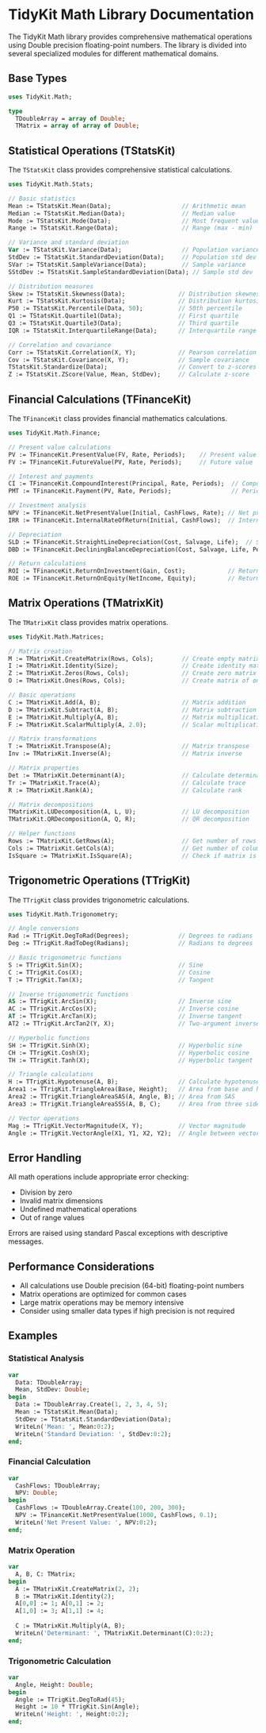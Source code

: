 # TidyKit Math Library Documentation

The TidyKit Math library provides comprehensive mathematical operations using Double precision floating-point numbers. The library is divided into several specialized modules for different mathematical domains.

## Base Types

```pascal
uses TidyKit.Math;

type
  TDoubleArray = array of Double;
  TMatrix = array of array of Double;
```

## Statistical Operations (TStatsKit)

The `TStatsKit` class provides comprehensive statistical calculations.

```pascal
uses TidyKit.Math.Stats;

// Basic statistics
Mean := TStatsKit.Mean(Data);                    // Arithmetic mean
Median := TStatsKit.Median(Data);                // Median value
Mode := TStatsKit.Mode(Data);                    // Most frequent value
Range := TStatsKit.Range(Data);                  // Range (max - min)

// Variance and standard deviation
Var := TStatsKit.Variance(Data);                 // Population variance
StdDev := TStatsKit.StandardDeviation(Data);     // Population std dev
SVar := TStatsKit.SampleVariance(Data);          // Sample variance
SStdDev := TStatsKit.SampleStandardDeviation(Data); // Sample std dev

// Distribution measures
Skew := TStatsKit.Skewness(Data);               // Distribution skewness
Kurt := TStatsKit.Kurtosis(Data);               // Distribution kurtosis
P50 := TStatsKit.Percentile(Data, 50);          // 50th percentile
Q1 := TStatsKit.Quartile1(Data);                // First quartile
Q3 := TStatsKit.Quartile3(Data);                // Third quartile
IQR := TStatsKit.InterquartileRange(Data);      // Interquartile range

// Correlation and covariance
Corr := TStatsKit.Correlation(X, Y);            // Pearson correlation
Cov := TStatsKit.Covariance(X, Y);              // Sample covariance
TStatsKit.Standardize(Data);                    // Convert to z-scores
Z := TStatsKit.ZScore(Value, Mean, StdDev);     // Calculate z-score
```

## Financial Calculations (TFinanceKit)

The `TFinanceKit` class provides financial mathematics calculations.

```pascal
uses TidyKit.Math.Finance;

// Present value calculations
PV := TFinanceKit.PresentValue(FV, Rate, Periods);    // Present value
FV := TFinanceKit.FutureValue(PV, Rate, Periods);     // Future value

// Interest and payments
CI := TFinanceKit.CompoundInterest(Principal, Rate, Periods);  // Compound interest
PMT := TFinanceKit.Payment(PV, Rate, Periods);                 // Periodic payment

// Investment analysis
NPV := TFinanceKit.NetPresentValue(Initial, CashFlows, Rate); // Net present value
IRR := TFinanceKit.InternalRateOfReturn(Initial, CashFlows);  // Internal rate of return

// Depreciation
SLD := TFinanceKit.StraightLineDepreciation(Cost, Salvage, Life);  // Straight-line
DBD := TFinanceKit.DecliningBalanceDepreciation(Cost, Salvage, Life, Period); // Declining

// Return calculations
ROI := TFinanceKit.ReturnOnInvestment(Gain, Cost);            // Return on investment
ROE := TFinanceKit.ReturnOnEquity(NetIncome, Equity);         // Return on equity
```

## Matrix Operations (TMatrixKit)

The `TMatrixKit` class provides matrix operations.

```pascal
uses TidyKit.Math.Matrices;

// Matrix creation
M := TMatrixKit.CreateMatrix(Rows, Cols);        // Create empty matrix
I := TMatrixKit.Identity(Size);                  // Create identity matrix
Z := TMatrixKit.Zeros(Rows, Cols);               // Create zero matrix
O := TMatrixKit.Ones(Rows, Cols);                // Create matrix of ones

// Basic operations
C := TMatrixKit.Add(A, B);                       // Matrix addition
D := TMatrixKit.Subtract(A, B);                  // Matrix subtraction
E := TMatrixKit.Multiply(A, B);                  // Matrix multiplication
F := TMatrixKit.ScalarMultiply(A, 2.0);          // Scalar multiplication

// Matrix transformations
T := TMatrixKit.Transpose(A);                    // Matrix transpose
Inv := TMatrixKit.Inverse(A);                    // Matrix inverse

// Matrix properties
Det := TMatrixKit.Determinant(A);                // Calculate determinant
Tr := TMatrixKit.Trace(A);                       // Calculate trace
R := TMatrixKit.Rank(A);                         // Calculate rank

// Matrix decompositions
TMatrixKit.LUDecomposition(A, L, U);             // LU decomposition
TMatrixKit.QRDecomposition(A, Q, R);             // QR decomposition

// Helper functions
Rows := TMatrixKit.GetRows(A);                   // Get number of rows
Cols := TMatrixKit.GetCols(A);                   // Get number of columns
IsSquare := TMatrixKit.IsSquare(A);              // Check if matrix is square
```

## Trigonometric Operations (TTrigKit)

The `TTrigKit` class provides trigonometric calculations.

```pascal
uses TidyKit.Math.Trigonometry;

// Angle conversions
Rad := TTrigKit.DegToRad(Degrees);              // Degrees to radians
Deg := TTrigKit.RadToDeg(Radians);              // Radians to degrees

// Basic trigonometric functions
S := TTrigKit.Sin(X);                           // Sine
C := TTrigKit.Cos(X);                           // Cosine
T := TTrigKit.Tan(X);                           // Tangent

// Inverse trigonometric functions
AS := TTrigKit.ArcSin(X);                       // Inverse sine
AC := TTrigKit.ArcCos(X);                       // Inverse cosine
AT := TTrigKit.ArcTan(X);                       // Inverse tangent
AT2 := TTrigKit.ArcTan2(Y, X);                  // Two-argument inverse tangent

// Hyperbolic functions
SH := TTrigKit.Sinh(X);                         // Hyperbolic sine
CH := TTrigKit.Cosh(X);                         // Hyperbolic cosine
TH := TTrigKit.Tanh(X);                         // Hyperbolic tangent

// Triangle calculations
H := TTrigKit.Hypotenuse(A, B);                 // Calculate hypotenuse
Area1 := TTrigKit.TriangleArea(Base, Height);   // Area from base and height
Area2 := TTrigKit.TriangleAreaSAS(A, Angle, B); // Area from SAS
Area3 := TTrigKit.TriangleAreaSSS(A, B, C);     // Area from three sides

// Vector operations
Mag := TTrigKit.VectorMagnitude(X, Y);          // Vector magnitude
Angle := TTrigKit.VectorAngle(X1, Y1, X2, Y2);  // Angle between vectors
```

## Error Handling

All math operations include appropriate error checking:

- Division by zero
- Invalid matrix dimensions
- Undefined mathematical operations
- Out of range values

Errors are raised using standard Pascal exceptions with descriptive messages.

## Performance Considerations

- All calculations use Double precision (64-bit) floating-point numbers
- Matrix operations are optimized for common cases
- Large matrix operations may be memory intensive
- Consider using smaller data types if high precision is not required

## Examples

### Statistical Analysis
```pascal
var
  Data: TDoubleArray;
  Mean, StdDev: Double;
begin
  Data := TDoubleArray.Create(1, 2, 3, 4, 5);
  Mean := TStatsKit.Mean(Data);
  StdDev := TStatsKit.StandardDeviation(Data);
  WriteLn('Mean: ', Mean:0:2);
  WriteLn('Standard Deviation: ', StdDev:0:2);
end;
```

### Financial Calculation
```pascal
var
  CashFlows: TDoubleArray;
  NPV: Double;
begin
  CashFlows := TDoubleArray.Create(100, 200, 300);
  NPV := TFinanceKit.NetPresentValue(1000, CashFlows, 0.1);
  WriteLn('Net Present Value: ', NPV:0:2);
end;
```

### Matrix Operation
```pascal
var
  A, B, C: TMatrix;
begin
  A := TMatrixKit.CreateMatrix(2, 2);
  B := TMatrixKit.Identity(2);
  A[0,0] := 1; A[0,1] := 2;
  A[1,0] := 3; A[1,1] := 4;
  
  C := TMatrixKit.Multiply(A, B);
  WriteLn('Determinant: ', TMatrixKit.Determinant(C):0:2);
end;
```

### Trigonometric Calculation
```pascal
var
  Angle, Height: Double;
begin
  Angle := TTrigKit.DegToRad(45);
  Height := 10 * TTrigKit.Sin(Angle);
  WriteLn('Height: ', Height:0:2);
end;
``` 